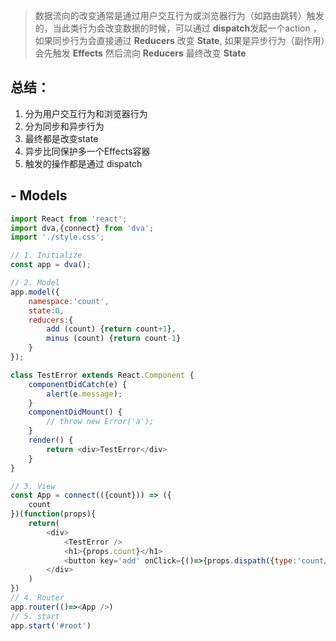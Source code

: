 >数据流向的改变通常是通过用户交互行为或浏览器行为（如路由跳转）触发的，当此类行为会改变数据的时候，可以通过 **dispatch**发起一个action ，如果同步行为会直接通过 **Reducers** 改变 **State**, 如果是异步行为（副作用）会先触发 **Effects** 然后流向 **Reducers** 最终改变 **State**

## 总结：

1. 分为用户交互行为和浏览器行为
2. 分为同步和异步行为
3. 最终都是改变state
4. 异步比同保护多一个Effects容器
5. 触发的操作都是通过 dispatch

## - Models
```js
import React from 'react';
import dva,{connect} from 'dva';
import './style.css';

// 1. Initialize
const app = dva();

// 2. Model
app.model({
    namespace:'count',
    state:0,
    reducers:{
        add (count) {return count+1},
        minus (count) {return count-1}
    } 
});

class TestError extends React.Component {
    componentDidCatch(e) {
        alert(e.message);
    }
    componentDidMount() {
        // throw new Error('a');
    }
    render() {
        return <div>TestError</div>
    }
}

// 3. View
const App = connect(({count})) => ({
    count
})(function(props){
    return(
        <div>
            <TestError />
            <h1>{props.count}</h1>
            <button key='add' onClick={()=>{props.dispath({type:'count/add'})}}> +</button>
        </div>
    )
})
// 4. Router
app.router(()=><App />)
// 5. start
app.start('#root')
```